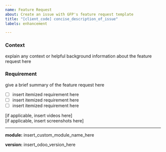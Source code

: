 ```yaml
---
name: Feature Request
about: Create an issue with GFP's feature request template
title: "[client_code] concise_description_of_issue"
labels: enhancement

---
```


### Context
explain any context or helpful background information about the feature request here

### Requirement
give a brief summary of the feature request here
- [ ] insert itemized requirement here
- [ ] insert itemized requirement here
- [ ] insert itemized requirement here

[if applicable, insert videos here]  
[if applicable, insert screenshots here]

---

**module:** insert_custom_module_name_here

**version:** insert_odoo_version_here

